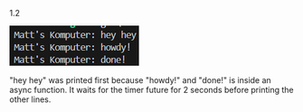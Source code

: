 1.2 

![](1.2.png)

"hey hey" was printed first because "howdy!" and "done!" is inside an async function. It waits for the timer future for 2 seconds before printing the other lines.